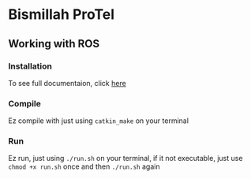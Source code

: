 # Bismillah ProTel

## Working with ROS

### Installation

To see full documentaion, click [here](http://wiki.ros.org/noetic/Installation/Ubuntu)

### Compile

Ez compile with just using `catkin_make` on your terminal

### Run

Ez run, just using `./run.sh` on your terminal, if it not executable, just use `chmod +x run.sh` once and then `./run.sh` again
